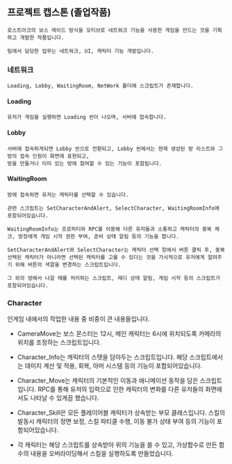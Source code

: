 ## 프로젝트 캡스톤 (졸업작품)
    로스트아크의 보스 레이드 방식을 모티브로 네트워크 기능을 사용한 게임을 만드는 것을 기획하고 개발한 작품입니다.
    
    팀에서 담당한 업무는 네트워크, UI, 캐릭터 기능 개발입니다.

### 네트워크
    Loading, Lobby, WaitingRoom, NetWork 폴더에 스크립트가 존재합니다.
#### Loading
    유저가 게임을 실행하면 Loading 씬이 나오며, 서버에 접속합니다.
#### Lobby
    서버에 접속하게되면 Lobby 씬으로 전환되고, Lobby 씬에서는 현재 생성된 방 리스트와 그 방의 접속 인원이 화면에 표현되고,
    방을 만들거나 이미 있는 방에 참여할 수 있는 기능이 포함됩니다.
#### WaitingRoom
    방에 접속하면 유저는 캐릭터를 선택할 수 있습니다. 
    
    관련 스크립트는 SetCharacterAndAlert, SelectCharacter, WaitingRoomInfo에 포함되어있습니다.
    
    WaitingRoomInfo는 프로퍼티와 RPC를 이용해 다른 유저들과 소통하고 캐릭터의 중복 체크, 방장에게 게임 시작 권한 부여, 준비 상태 알림 등의 기능을 합니다.
    
    SetCharacterAndAlert와 SelectCharacter는 캐릭터 선택 창에서 버튼 클릭 후, 중복 선택된 캐릭터가 아니라면 선택된 캐릭터를 고를 수 있다는 것을 가시적으로 유저에게 알려주기 위해 버튼의 색깔을 변경하는 스크립트입니다.
    
    그 외의 방에서 나갈 때를 처리하는 스크립트, 레디 상태 알림, 게임 시작 등의 스크립트가 포함되어있습니다.

### Character
인게임 내에서의 작업한 내용 중 비중이 큰 내용들입니다.
    
- CameraMove는 보스 몬스터는 12시, 메인 캐릭터는 6시에 위치되도록 카메라의 위치를 조정하는 스크립트입니다.
    
- Character_Info는 캐릭터의 스탯을 담아두는 스크립트입니다. 해당 스크립트에서는 데미지 계산 및 적용, 회복, 아머 시스템 등의 기능이 포함되어있습니다.
    
- Character_Move는 캐릭터의 기본적인 이동과 애니메이션 동작을 담은 스크립트입니다. RPC를 통해 유저의 입력으로 인한 캐릭터의 변화를 다른 유저들의 화면에서도 나타날 수 있게끔 했습니다.
    
- Character_Skill은 모든 플레이어블 캐릭터가 상속받는 부모 클래스입니다. 스킬의 발동시 캐릭터의 정면 보정, 스킬 파티클 수행, 이동 불가 상태 부여 등의 기능이 포함되어있습니다.
    
- 각 캐릭터는 해당 스크립트를 상속받아 위의 기능을 쓸 수 있고, 가상함수로 만든 함수의 내용을 오버라이딩해서 스킬을 실행하도록 만들었습니다.
    



<!--
**Rubbe1124/Rubbe1124** is a ✨ _special_ ✨ repository because its `README.md` (this file) appears on your GitHub profile.

Here are some ideas to get you started:

- 🔭 I’m currently working on ...
- 🌱 I’m currently learning ...
- 👯 I’m looking to collaborate on ...
- 🤔 I’m looking for help with ...
- 💬 Ask me about ...
- 📫 How to reach me: ...
- 😄 Pronouns: ...
- ⚡ Fun fact: ...
-->
